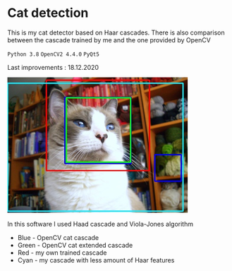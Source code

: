# Cat detection

This is my cat detector based on Haar cascades. There is also comparison between the cascade trained by me and the one provided by OpenCV

`Python 3.8` `OpenCV2 4.4.0` `PyQt5`

Last improvements : 18.12.2020

![Detected](https://github.com/marat1804/cat_detector/blob/master/output/out3.jpg)

In this software I used Haad cascade and Viola-Jones algorithm

* Blue - OpenCV cat cascade
* Green - OpenCV cat extended cascade
* Red - my own trained cascade
* Cyan - my cascade with less amount of Haar features
